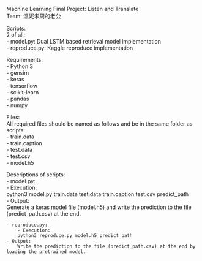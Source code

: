 Machine Learning Final Project: Listen and Translate  
Team: 溫妮孝周的老公  
  
Scripts:  
    2 of all:  
    - model.py: Dual LSTM based retrieval model implementation  
    - reproduce.py: Kaggle reproduce implementation  
  
Requirements:  
    - Python 3  
    - gensim  
    - keras  
    - tensorflow  
    - scikit-learn  
    - pandas  
    - numpy  
  
Files:  
    All required files should be named as follows and be in the same folder as scripts:  
	- train.data  
        - train.caption  
	- test.data  
        - test.csv  
	- model.h5  
  
Descriptions of scripts:  
    - model.py:  
        - Execution:  
		python3 model.py train.data test.data train.caption test.csv predict_path  
	- Output:  
		Generate a keras model file (model.h5) and write the prediction to the file (predict_path.csv) at the end.  
	  
    - reproduce.py:  
        - Execution:  
		python3 reproduce.py model.h5 predict_path  
	- Output:  
		Write the prediction to the file (predict_path.csv) at the end by loading the pretrained model.  
  
